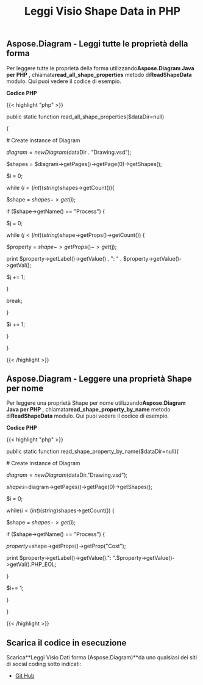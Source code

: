 ﻿---
title: Leggi Visio Shape Data in PHP
type: docs
weight: 50
url: /it/java/read-visio-shape-data-in-php/
---
## **Aspose.Diagram - Leggi tutte le proprietà della forma**
 Per leggere tutte le proprietà della forma utilizzando**Aspose.Diagram Java per PHP** , chiamata**read_all_shape_properties** metodo di**ReadShapeData** modulo. Qui puoi vedere il codice di esempio.

**Codice PHP**

{{< highlight "php" >}}

 public static function read_all_shape_properties($dataDir=null)

{

\# Create instance of Diagram

$diagram = new Diagram($dataDir . "Drawing.vsd");

$shapes = $diagram->getPages()->getPage(0)->getShapes();

$i = 0;

while ($i <(int)(string)$shapes->getCount()){

$shape = $shapes->get($i);

if ($shape->getName() == "Process") {

$j = 0;

while ($j<(int)(string)$shape->getProps()->getCount()) {

$property = $shape->getProps()->get($j);

print $property->getLabel()->getValue() . ": " . $property->getValue()->getVal();

$j += 1;

}

break;

}

$i += 1;

}

}

{{< /highlight >}}
## **Aspose.Diagram - Leggere una proprietà Shape per nome**
 Per leggere una proprietà Shape per nome utilizzando**Aspose.Diagram Java per PHP** , chiamata**read_shape_property_by_name** metodo di**ReadShapeData** modulo. Qui puoi vedere il codice di esempio.

**Codice PHP**

{{< highlight "php" >}}

 public static function read_shape_property_by_name($dataDir=null){

\# Create instance of Diagram

$diagram=new Diagram($dataDir."Drawing.vsd");

$shapes=$diagram->getPages()->getPage(0)->getShapes();

$i = 0;

while($i<(int)(string)$shapes->getCount()) {

$shape = $shapes->get($i);

if ($shape->getName() == "Process") {

$property=$shape->getProps()->getProp("Cost");

print $property->getLabel()->getValue().": ".$property->getValue()->getVal().PHP_EOL;

}

$i+= 1;

}

}

{{< /highlight >}}
## **Scarica il codice in esecuzione**
 Scarica**Leggi Visio Dati forma (Aspose.Diagram)**da uno qualsiasi dei siti di social coding sotto indicati:

- [Git Hub](https://github.com/asposediagram/Aspose.Diagram-for-Java/blob/master/Plugins/Aspose_Diagram_Java_for_PHP/src/aspose/diagram/WorkingwithShapes/ReadShapeData.php)
